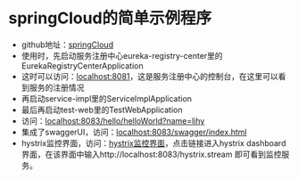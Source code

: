 # springCloud的简单示例程序

- github地址：[springCloud](https://github.com/huanyingtoyou/springcloud)
- 使用时，先启动服务注册中心eureka-registry-center里的EurekaRegistryCenterApplication
- 这时可以访问：[localhost:8081](http://localhost:8081)，这是服务注册中心的控制台，在这里可以看到服务的注册情况
- 再启动service-impl里的ServiceImplApplication
- 最后再启动test-web里的TestWebApplication
- 访问：[localhost:8083/hello/helloWorld?name=lihy](http://localhost:8083/hello/helloWorld?name=lihy)
- 集成了swaggerUI，访问：[localhost:8083/swagger/index.html](http://localhost:8083/swagger/index.html)
- hystrix监控界面，访问：[hystrix监控界面](http://localhost:8083/hystrix)，点击链接进入hystrix dashboard界面，在该界面中输入http://localhost:8083/hystrix.stream 即可看到监控服务。
